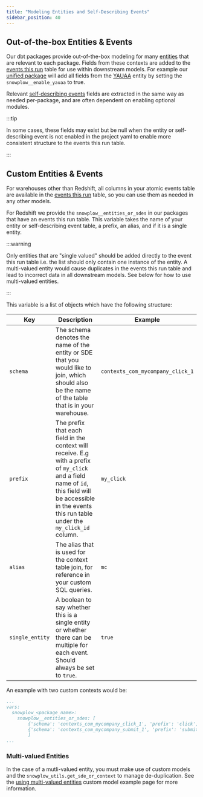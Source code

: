 ```yaml
---
title: "Modeling Entities and Self-Describing Events"
sidebar_position: 40
---
```


## Out-of-the-box Entities & Events

Our dbt packages provide out-of-the-box modeling for many [entities](/docs/fundamentals/entities/index.md) that are relevant to each package. Fields from these contexts are added to the [events this run](/docs/modeling-your-data/modeling-your-data-with-dbt/package-mechanics/this-run-tables/index.md#events-this-run) table for use within downstream models. For example our [unified package](/docs/modeling-your-data/modeling-your-data-with-dbt/dbt-models/dbt-unified-data-model/index.md) will add all fields from the [YAUAA](/docs/pipeline/enrichments/available-enrichments/yauaa-enrichment/index.md) entity by setting the `snowplow__enable_yauaa` to true.

Relevant [self-describing events](/docs/fundamentals/events/index.md#self-describing-events) fields are extracted in the same way as needed per-package, and are often dependent on enabling optional modules.

:::tip

In some cases, these fields may exist but be null when the entity or self-describing event is not enabled in the project yaml to enable more consistent structure to the events this run table.

:::

## Custom Entities & Events

For warehouses other than Redshift, all columns in your atomic events table are available in the [events this run](/docs/modeling-your-data/modeling-your-data-with-dbt/package-mechanics/this-run-tables/index.md#events-this-run) table, so you can use them as needed in any other models.

For Redshift we provide the `snowplow__entities_or_sdes` in our packages that have an events this run table. This variable takes the name of your entity or self-describing event table, a prefix, an alias, and if it is a single entity.

:::warning

Only entities that are "single valued" should be added directly to the event this run table i.e. the list should only contain one instance of the entity. A multi-valued entity would cause duplicates in the events this run table and lead to incorrect data in all downstream models. See below for how to use multi-valued entities.

:::

This variable is a list of objects which have the following structure:

| Key             | Description                                                                                                                                                                                                  | Example                          |
| --------------- | ------------------------------------------------------------------------------------------------------------------------------------------------------------------------------------------------------------ | -------------------------------- |
| `schema`        | The schema denotes the name of the entity or SDE that you would like to join, which should also be the name of the table that is in your warehouse.                                                          | `contexts_com_mycompany_click_1` |
| `prefix`        | The prefix that each field in the context will receive. E.g with a prefix of `my_click` and a field name of `id`, this field will be accessible in the events this run table under the `my_click_id` column. | `my_click`                       |
| `alias`         | The alias that is used for the context table join, for reference in your custom SQL queries.                                                                                                                 | `mc`                             |
| `single_entity` | A boolean to say whether this is a single entity or whether there can be multiple for each event. Should always be set to `true`.                                                                            | `true`                           |

An example with two custom contexts would be:

```yaml  title=dbt_project.yml
...
vars:
  snowplow_<package_name>:
    snowplow__entities_or_sdes: [
        {'schema': 'contexts_com_mycompany_click_1', 'prefix': 'click', 'alias': 'mc', 'single_entity': true},
        {'schema': 'contexts_com_mycompany_submit_1', 'prefix': 'submit', 'alias': 'sub', 'single_entity': true}
        ]
...
```

### Multi-valued Entities
In the case of a mutli-valued entity, you must make use of custom models and the `snowplow_utils.get_sde_or_context` to manage de-duplication. See the [using multi-valued entities](/docs/modeling-your-data/modeling-your-data-with-dbt/dbt-custom-models/examples/using-mulit-valued-entities/index.md) custom model example page for more information.
